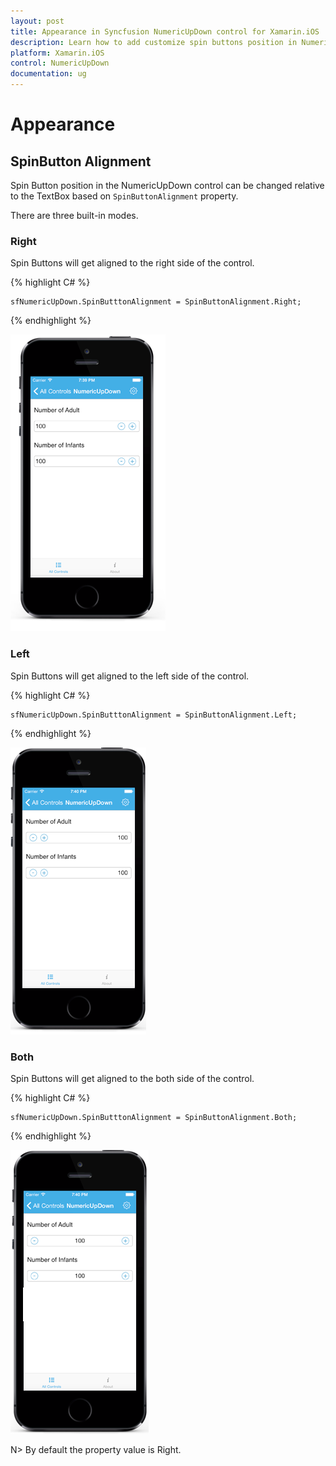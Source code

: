 ```yaml
---
layout: post
title: Appearance in Syncfusion NumericUpDown control for Xamarin.iOS
description: Learn how to add customize spin buttons position in NumericUpDown.
platform: Xamarin.iOS
control: NumericUpDown
documentation: ug
---
```


# Appearance

## SpinButton Alignment

Spin Button position in the NumericUpDown control can be changed relative to the TextBox based on `SpinButtonAlignment` property. 

There are three built-in modes.

### Right

Spin Buttons will get aligned to the right side of the control.

{% highlight C# %}

	sfNumericUpDown.SpinButttonAlignment = SpinButtonAlignment.Right;

{% endhighlight %}

![](images/spinright.png)

### Left

Spin Buttons will get aligned to the left side of the control.

{% highlight C# %}

	sfNumericUpDown.SpinButttonAlignment = SpinButtonAlignment.Left;

{% endhighlight %}

![](images/spinleft.png)

### Both

Spin Buttons will get aligned to the both side of the control.

{% highlight C# %}

	sfNumericUpDown.SpinButttonAlignment = SpinButtonAlignment.Both;

{% endhighlight %}

![](images/spinboth.png)

N> By default the property value is Right.



